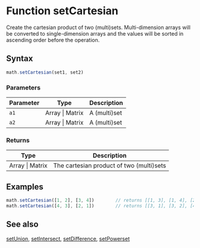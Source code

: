 <!-- Note: This file is automatically generated from source code comments. Changes made in this file will be overridden. -->
# Function setCartesian
Create the cartesian product of two (multi)sets.
Multi-dimension arrays will be converted to single-dimension arrays
and the values will be sorted in ascending order before the operation.
## Syntax
```js
math.setCartesian(set1, set2)
```
### Parameters
Parameter | Type | Description
--------- | ---- | -----------
`a1` | Array &#124; Matrix | A (multi)set
`a2` | Array &#124; Matrix | A (multi)set
### Returns
Type | Description
---- | -----------
Array &#124; Matrix | The cartesian product of two (multi)sets
## Examples
```js
math.setCartesian([1, 2], [3, 4])        // returns [[1, 3], [1, 4], [2, 3], [2, 4]]
math.setCartesian([4, 3], [2, 1])        // returns [[3, 1], [3, 2], [4, 1], [4, 2]]
```
## See also
[setUnion](setUnion.md),
[setIntersect](setIntersect.md),
[setDifference](setDifference.md),
[setPowerset](setPowerset.md)
